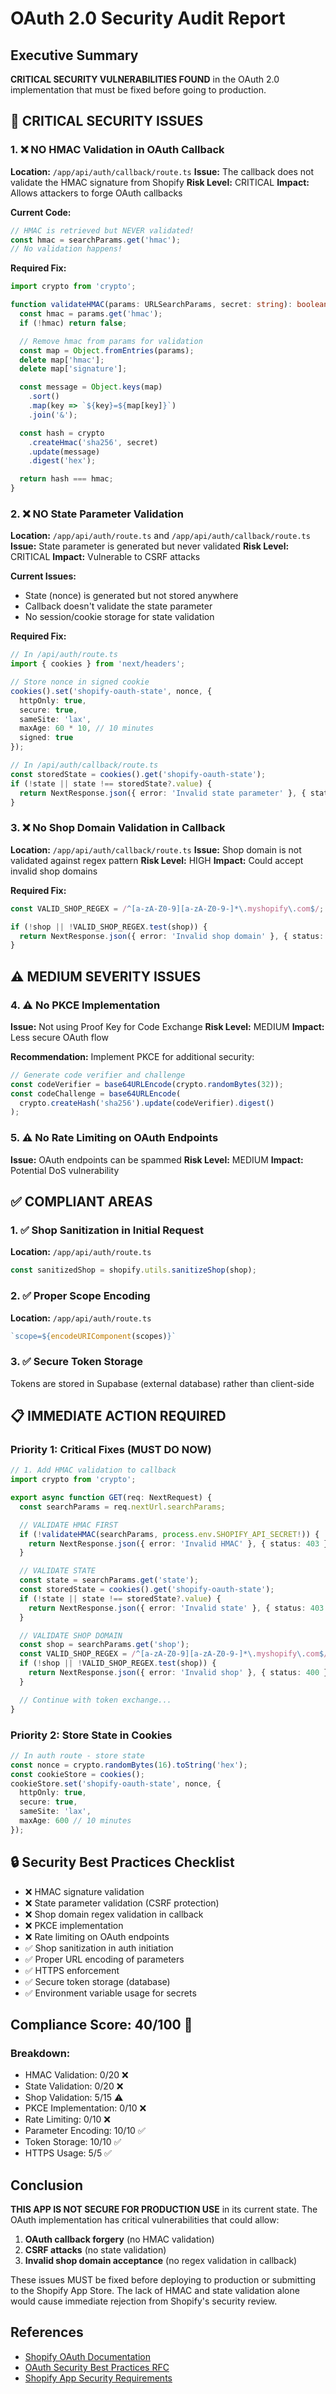 # OAuth 2.0 Security Audit Report

## Executive Summary
**CRITICAL SECURITY VULNERABILITIES FOUND** in the OAuth 2.0 implementation that must be fixed before going to production.

## 🔴 CRITICAL SECURITY ISSUES

### 1. ❌ NO HMAC Validation in OAuth Callback
**Location:** `/app/api/auth/callback/route.ts`
**Issue:** The callback does not validate the HMAC signature from Shopify
**Risk Level:** CRITICAL
**Impact:** Allows attackers to forge OAuth callbacks

**Current Code:**
```typescript
// HMAC is retrieved but NEVER validated!
const hmac = searchParams.get('hmac');
// No validation happens!
```

**Required Fix:**
```typescript
import crypto from 'crypto';

function validateHMAC(params: URLSearchParams, secret: string): boolean {
  const hmac = params.get('hmac');
  if (!hmac) return false;

  // Remove hmac from params for validation
  const map = Object.fromEntries(params);
  delete map['hmac'];
  delete map['signature'];

  const message = Object.keys(map)
    .sort()
    .map(key => `${key}=${map[key]}`)
    .join('&');

  const hash = crypto
    .createHmac('sha256', secret)
    .update(message)
    .digest('hex');

  return hash === hmac;
}
```

### 2. ❌ NO State Parameter Validation
**Location:** `/app/api/auth/route.ts` and `/app/api/auth/callback/route.ts`
**Issue:** State parameter is generated but never validated
**Risk Level:** CRITICAL
**Impact:** Vulnerable to CSRF attacks

**Current Issues:**
- State (nonce) is generated but not stored anywhere
- Callback doesn't validate the state parameter
- No session/cookie storage for state validation

**Required Fix:**
```typescript
// In /api/auth/route.ts
import { cookies } from 'next/headers';

// Store nonce in signed cookie
cookies().set('shopify-oauth-state', nonce, {
  httpOnly: true,
  secure: true,
  sameSite: 'lax',
  maxAge: 60 * 10, // 10 minutes
  signed: true
});

// In /api/auth/callback/route.ts
const storedState = cookies().get('shopify-oauth-state');
if (!state || state !== storedState?.value) {
  return NextResponse.json({ error: 'Invalid state parameter' }, { status: 403 });
}
```

### 3. ❌ No Shop Domain Validation in Callback
**Location:** `/app/api/auth/callback/route.ts`
**Issue:** Shop domain is not validated against regex pattern
**Risk Level:** HIGH
**Impact:** Could accept invalid shop domains

**Required Fix:**
```typescript
const VALID_SHOP_REGEX = /^[a-zA-Z0-9][a-zA-Z0-9-]*\.myshopify\.com$/;

if (!shop || !VALID_SHOP_REGEX.test(shop)) {
  return NextResponse.json({ error: 'Invalid shop domain' }, { status: 400 });
}
```

## ⚠️ MEDIUM SEVERITY ISSUES

### 4. ⚠️ No PKCE Implementation
**Issue:** Not using Proof Key for Code Exchange
**Risk Level:** MEDIUM
**Impact:** Less secure OAuth flow

**Recommendation:** Implement PKCE for additional security:
```typescript
// Generate code verifier and challenge
const codeVerifier = base64URLEncode(crypto.randomBytes(32));
const codeChallenge = base64URLEncode(
  crypto.createHash('sha256').update(codeVerifier).digest()
);
```

### 5. ⚠️ No Rate Limiting on OAuth Endpoints
**Issue:** OAuth endpoints can be spammed
**Risk Level:** MEDIUM
**Impact:** Potential DoS vulnerability

## ✅ COMPLIANT AREAS

### 1. ✅ Shop Sanitization in Initial Request
**Location:** `/app/api/auth/route.ts`
```typescript
const sanitizedShop = shopify.utils.sanitizeShop(shop);
```

### 2. ✅ Proper Scope Encoding
**Location:** `/app/api/auth/route.ts`
```typescript
`scope=${encodeURIComponent(scopes)}`
```

### 3. ✅ Secure Token Storage
Tokens are stored in Supabase (external database) rather than client-side

## 📋 IMMEDIATE ACTION REQUIRED

### Priority 1: Critical Fixes (MUST DO NOW)
```typescript
// 1. Add HMAC validation to callback
import crypto from 'crypto';

export async function GET(req: NextRequest) {
  const searchParams = req.nextUrl.searchParams;

  // VALIDATE HMAC FIRST
  if (!validateHMAC(searchParams, process.env.SHOPIFY_API_SECRET!)) {
    return NextResponse.json({ error: 'Invalid HMAC' }, { status: 403 });
  }

  // VALIDATE STATE
  const state = searchParams.get('state');
  const storedState = cookies().get('shopify-oauth-state');
  if (!state || state !== storedState?.value) {
    return NextResponse.json({ error: 'Invalid state' }, { status: 403 });
  }

  // VALIDATE SHOP DOMAIN
  const shop = searchParams.get('shop');
  const VALID_SHOP_REGEX = /^[a-zA-Z0-9][a-zA-Z0-9-]*\.myshopify\.com$/;
  if (!shop || !VALID_SHOP_REGEX.test(shop)) {
    return NextResponse.json({ error: 'Invalid shop' }, { status: 400 });
  }

  // Continue with token exchange...
}
```

### Priority 2: Store State in Cookies
```typescript
// In auth route - store state
const nonce = crypto.randomBytes(16).toString('hex');
const cookieStore = cookies();
cookieStore.set('shopify-oauth-state', nonce, {
  httpOnly: true,
  secure: true,
  sameSite: 'lax',
  maxAge: 600 // 10 minutes
});
```

## 🔒 Security Best Practices Checklist

- ❌ HMAC signature validation
- ❌ State parameter validation (CSRF protection)
- ❌ Shop domain regex validation in callback
- ❌ PKCE implementation
- ❌ Rate limiting on OAuth endpoints
- ✅ Shop sanitization in auth initiation
- ✅ Proper URL encoding of parameters
- ✅ HTTPS enforcement
- ✅ Secure token storage (database)
- ✅ Environment variable usage for secrets

## Compliance Score: 40/100 🔴

### Breakdown:
- HMAC Validation: 0/20 ❌
- State Validation: 0/20 ❌
- Shop Validation: 5/15 ⚠️
- PKCE Implementation: 0/10 ❌
- Rate Limiting: 0/10 ❌
- Parameter Encoding: 10/10 ✅
- Token Storage: 10/10 ✅
- HTTPS Usage: 5/5 ✅

## Conclusion

**THIS APP IS NOT SECURE FOR PRODUCTION USE** in its current state. The OAuth implementation has critical vulnerabilities that could allow:

1. **OAuth callback forgery** (no HMAC validation)
2. **CSRF attacks** (no state validation)
3. **Invalid shop domain acceptance** (no regex validation in callback)

These issues MUST be fixed before deploying to production or submitting to the Shopify App Store. The lack of HMAC and state validation alone would cause immediate rejection from Shopify's security review.

## References
- [Shopify OAuth Documentation](https://shopify.dev/docs/apps/auth/get-access-tokens/authorization-code-grant)
- [OAuth Security Best Practices RFC](https://datatracker.ietf.org/doc/html/draft-ietf-oauth-security-topics)
- [Shopify App Security Requirements](https://shopify.dev/docs/apps/store/security)
